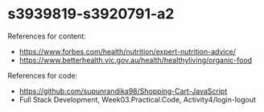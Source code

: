# s3939819-s3920791-a2

References for content:
- https://www.forbes.com/health/nutrition/expert-nutrition-advice/
- https://www.betterhealth.vic.gov.au/health/healthyliving/organic-food

References for code:
- https://github.com/supunrandika98/Shopping-Cart-JavaScript 
- Full Stack Development, Week03.Practical.Code, Activity4/login-logout
